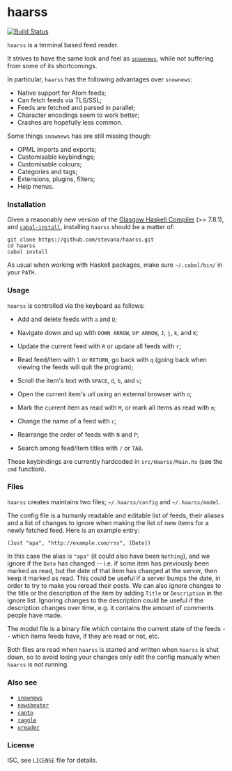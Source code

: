 # haarss

[![Build Status](https://travis-ci.org/stevana/haarss.svg?branch=master)](https://travis-ci.org/stevana/haarss)

`haarss` is a terminal based feed reader.

It strives to have the same look and feel as
[`snownews`](https://kiza.eu/software/snownews/), while not suffering
from some of its shortcomings.

In particular, `haarss` has the following advantages over `snownews`:

  * Native support for Atom feeds;
  * Can fetch feeds via TLS/SSL;
  * Feeds are fetched and parsed in parallel;
  * Character encodings seem to work better;
  * Crashes are hopefully less common.

Some things `snownews` has are still missing though:

  * OPML imports and exports;
  * Customisable keybindings;
  * Customisable colours;
  * Categories and tags;
  * Extensions, plugins, filters;
  * Help menus.

### Installation

Given a reasonably new version of the [Glasgow Haskell
Compiler](https://www.haskell.org/ghc/) (>= 7.8.1), and
[`cabal-install`](http://hackage.haskell.org/package/cabal-install),
installing `haarss` should be a matter of:

```
git clone https://github.com/stevana/haarss.git
cd haarss
cabal install
```

As usual when working with Haskell packages, make sure `~/.cabal/bin/`
in your `PATH`.

### Usage

`haarss` is controlled via the keyboard as follows:

  * Add and delete feeds with `a` and `D`;

  * Navigate down and up with `DOWN ARROW`, `UP ARROW`, `J`, `j`, `k`,
    and `K`;

  * Update the current feed with `R` or update all feeds with `r`;
  * Read feed/item with `l` or `RETURN`, go back with `q` (going back
    when viewing the feeds will quit the program);
  * Scroll the item's text with `SPACE`, `d`, `b`, and `u`;
  * Open the current item's url using an external browser with `o`;
  * Mark the current item as read with `M`, or mark all items as read
    with `m`;
  * Change the name of a feed with `c`;
  * Rearrange the order of feeds with `N` and `P`;
  * Search among feed/item titles with `/` or `TAB`.

These keybindings are currently hardcoded in `src/Haarss/Main.hs` (see
the `cmd` function).

### Files

`haarss` creates maintains two files; `~/.haarss/config` and
`~/.haarss/model`.

The config file is a humanly readable and editable list of feeds, their
aliases and a list of changes to ignore when making the list of new
items for a newly fetched feed. Here is an example entry:

    (Just "apa", "http://example.com/rss", [Date])

In this case the alias is `"apa"` (it could also have been `Nothing`),
and we ignore if the `Date` has changed -- i.e. if some item has
previously been marked as read, but the date of that item has changed at
the server, then keep it marked as read. This could be useful if a
server bumps the date, in order to try to make you reread their
posts. We can also ignore changes to the title or the description of the
item by adding `Title` or `Description` in the ignore list. Ignoring
changes to the description could be useful if the description changes
over time, e.g. it contains the amount of comments people have made.

The model file is a binary file which contains the current state of the
feeds -- which items feeds have, if they are read or not, etc.

Both files are read when `haarss` is started and written when `haarss`
is shut down, so to avoid losing your changes only edit the config
manually when `haarss` is not running.

### Also see

  * [`snownews`](https://kiza.eu/software/snownews/)
  * [`newsbeuter`](http://www.newsbeuter.org/)
  * [`canto`](http://codezen.org/canto-ng/)
  * [`raggle`](http://raggle.org/)
  * [`ureader`](http://hackage.haskell.org/package/ureader)

### License

ISC, see `LICENSE` file for details.
